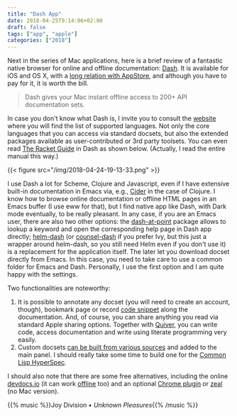 ```yaml
---
title: "Dash App"
date: 2018-04-25T9:14:06+02:00
draft: false
tags: ["app", "apple"]
categories: ["2018"]
---
```


Next in the series of Mac applications, here is a brief review of a fantastic native browser for online and offline documentation: [Dash](various). It is available for iOS and OS X, with a [long relation with AppStore](https://blog.kapeli.com), and although you have to pay for it, it is worth the bill.

> Dash gives your Mac instant offline access to 200+ API documentation sets.

In case you don't know what Dash is, I invite you to consult the [website](https://kapeli.com/dash) where you will find the list of supported languages. Not only the core languages that you can access via standard docsets, but also the extended packages available as user-contributed or 3rd party toolsets. You can even read [The Racket Guide](https://docs.racket-lang.org/guide/index.html) in Dash as shown below. (Actually, I read the entire manual this way.)

{{< figure src="/img/2018-04-24-19-13-33.png" >}}

I use Dash a lot for Scheme, Clojure and Javascript, even if I have extensive built-in documentation in Emacs via, e.g., [Cider](https://cider.readthedocs.io/en/latest/) in the case of Clojure. I know how to browse online documentation or offline HTML pages in an Emacs buffer (I use eww for that), but I find native app like Dash, with Dark mode eventually, to be really pleasant. In any case, if you are an Emacs user, there are also two other options: the [dash-at-point](https://github.com/stanaka/dash-at-point) package allows to lookup a keyword and open the corresponding help page in Dash app directly; [helm-dash](https://github.com/areina/helm-dash/) (or [counsel-dash](https://github.com/nathankot/counsel-dash) if you prefer Ivy, but this just a wrapper around helm-dash, so you still need Helm even if you don't use it) is a replacement for the application itself. The later let you download docset directly from Emacs. In this case, you need to take care to use a common folder for Emacs and Dash. Personally, I use the first option and I am quite happy with the settings.

Two functionalities are noteworthy:

1. It is possible to annotate any docset (you will need to create an account, though), bookmark page or record [code snippet](https://kapeli.com/dash_guide#introductionToSnippets) along the documentation. And, of course, you can share anything you read via standard Apple sharing options. Together with [Quiver](https://github.com/HappenApps/Quiver), you can write code, access documentation and write using literate programming very easily.
2. Custom docsets [can be built from various sources](https://kapeli.com/docsets) and added to the main panel. I should really take some time to build one for the [Common Lisp HyperSpec](http://www.lispworks.com/documentation/HyperSpec/Front/index.htm).

I should also note that there are some free alternatives, including the online [devdocs.io](https://devdocs.io) (it can work [offline](https://devdocs.io/offline) too) and an optional [Chrome plugin](https://chrome.google.com/webstore/detail/devdocs/mnfehgbmkapmjnhcnbodoamcioleeooe) or [zeal](https://zealdocs.org) (no Mac version).

{{% music %}}Joy Division • _Unknown Pleasures_{{% /music %}}
